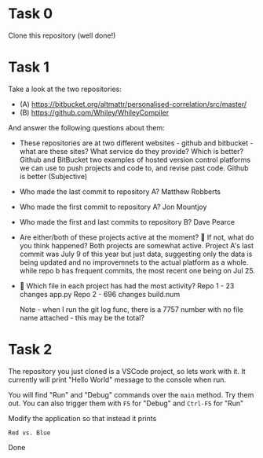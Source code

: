 # Task 0

Clone this repository (well done!)

# Task 1

Take a look at the two repositories:

  * (A) https://bitbucket.org/altmattr/personalised-correlation/src/master/
  * (B) https://github.com/Whiley/WhileyCompiler

And answer the following questions about them:

  * These repositories are at two different websites - github and bitbucket - what are these sites?  What service do they provide? Which is better?
      Github and BitBucket two examples of hosted version control platforms we can use to push projects and code to, and revise past code. Github is better (Subjective)
  * Who made the last commit to repository A?
      Matthew Robberts
  * Who made the first commit to repository A?
      Jon Mountjoy
  * Who made the first and last commits to repository B?
      Dave Pearce
  * Are either/both of these projects active at the moment? 🤔 If not, what do you think happened?
      Both projects are somewhat active. Project A's last commit was July 9 of this year but just data, suggesting only the data is being updated and no improvemnets to the actual platform as a whole. while repo b has frequent commits, the most recent one being on Jul 25.
  * 🤔 Which file in each project has had the most activity?
      Repo 1 - 23 changes app.py
      Repo 2 - 696 changes build.num

      Note - when I run the git log func, there is a 7757 number with no file name attached - this may be the total?

# Task 2

The repository you just cloned is a VSCode project, so lets work with it.  It currently will print "Hello World" message to the console when run.

You will find "Run" and "Debug" commands over the `main` method.  Try them out.  You can also trigger them with `F5` for "Debug" and `Ctrl-F5` for "Run"

Modify the application so that instead it prints

~~~~~
Red vs. Blue
~~~~~

Done

